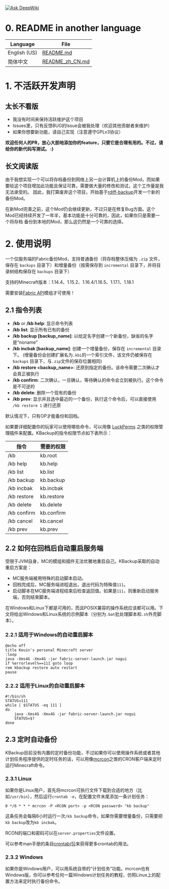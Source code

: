 [![Ask DeepWiki](https://deepwiki.com/badge.svg)](https://deepwiki.com/keuin/KBackup-Fabric)

# 0. README in another language

| Language     | File                               |
|--------------|------------------------------------|
| English (US) | [README.md](README.md)             |
| 简体中文         | [README_zh_CN.md](README_zh_CN.md) |

# 1. 不活跃开发声明

## 太长不看版

- 我没有时间来保持活跃维护这个项目
- Issues里，只有反馈BUG的Issue会被我处理（欢迎其他贡献者来维护）
- 如果你想要新功能，请自己实现（注意遵守GPLv3协议）

**欢迎任何人的PR，放心大胆地添加你的feature，只要它是合理有用的。不过，请给你的新代码写测试。 :)**

## 长文阅读版

由于我想实现一个可以将存档备份到网络上另一台计算机上的备份Mod，而如果要给这个项目增加此功能且保证可靠，需要做大量的修改和测试，这个工作量是我无法承受的。
因此，我打算废弃这个项目，开始基于[rdiff-backup](https://github.com/rdiff-backup/rdiff-backup)开发一个新的备份Mod。

在新Mod完善之前，这个Mod仍会继续更新，不过只是在修复Bug方面。这个Mod已经持续开发了一年半，基本功能是十分可靠的，因此，如果你只是需要一个将存档 备份到本地的Mod，那么这仍然是一个可靠的选择。

# 2. 使用说明

一个仅服务端的Fabric备份Mod，支持普通备份（将存档整体压缩为 `.zip` 文件，保存在 `backups` 目录下）和增量备份（按需保存到 `incremental` 目录下，并将目录树结构保存在 `backups` 目录下）

支持的Minecraft版本：1.14.4、1.15.2、1.16.4/1.16.5、1.17.1、1.18.1

需要安装[Fabric API](https://minecraft.curseforge.com/projects/fabric/files)模组才可使用！

## 2.1 指令列表

- **/kb**  or **/kb help**: 显示命令列表
- **/kb list**: 显示所有已有的备份
- **/kb backup \[backup_name\]**: 以给定名字创建一个新备份，缺省的名字是“noname”
- **/kb incbak \[backup_name\]**: 创建一个增量备份，保存在 `incremental` 目录下。 (增量备份会创建扩展名为`.kbi`的一个索引文件，该文件仍被保存在 `backups`
  目录下，与`.zip`文件的保存位置相同)
- **/kb restore \<backup_name\>**: 还原到指定的备份。该命令需要二次确认才会真正被执行
- **/kb confirm**: 二次确认，一旦确认，等待确认的命令会立刻被执行。这个命令是不可逆的
- **/kb delete**: 删除一个现有的备份
- **/kb prev**: 显示并且选中最近的一个备份，执行这个命令后，可以直接使用 `/kb restore 1` 进行还原

默认情况下，只有OP才能备份和回档。

如果要详细配置你的玩家可以使用哪些命令，可以用像 [LuckPerms](https://luckperms.net/) 之类的权限管理插件来配置。KBackup的指令权限节点如下表所示：

| 指令          | 需要的权限      |
|-------------|------------|
| /kb         | kb.root    |
| /kb help    | kb.help    |
| /kb list    | kb.list    |
| /kb backup  | kb.backup  |
| /kb incbak  | kb.incbak  |
| /kb restore | kb.restore |
| /kb delete  | kb.delete  |
| /kb confirm | kb.confirm |
| /kb cancel  | kb.cancel  |
| /kb prev    | kb.prev    |

## 2.2 如何在回档后自动重启服务端

受限于JVM自身，MC的模组和插件无法优雅地重启自己。KBackup采取的自动重启方案是：

- MC服务端被用特殊的启动脚本启动。
- 回档完成后，MC服务端进程退出，退出代码为特殊值`111`。
- 启动脚本在MC服务端进程结束后检查返回值。如果是`111`，则重新启动服务端，否则结束脚本。

在Windows和Linux下都是可用的，而且POSIX兼容的操作系统应该都可以用。下文将给出Windows和Linux系统的示例脚本（分别为`.bat`批处理脚本和`.sh`外壳脚本）。

### 2.2.1 适用于Windows的自动重启脚本

```batch
@echo off
title Keuin's personal Minecraft server
:loop
java -Xms4G -Xmx4G -jar fabric-server-launch.jar nogui
if %errorlevel%==111 goto loop
rem kbackup restore auto restart
pause
```

### 2.2.2 适用于Linux的自动重启脚本

```shell
#!/bin/sh
STATUS=111
while [ $STATUS -eq 111 ]
do
    java -Xms4G -Xmx4G -jar fabric-server-launch.jar nogui
    STATUS=$?
done
```

## 2.3 定时自动备份

KBackup目前没有内置的定时备份功能，不过如果你可以使用操作系统或者其他计划任务程序提供的定时任务的话，可以用像[mcrcon](https://github.com/Tiiffi/mcrcon)之类的CRON客户端来定时运行Minecraft命令。

### 2.3.1 Linux

如果你是Linux用户，首先将mcrcon可执行文件下载到合适的地方（比如`/usr/bin`），然后运行`crontab -e`，在配置文件末尾添加一条计划任务：

```shell
0 */6 * * * mcrcon -P <RCON port> -p <RCON password> "kb backup"
```

这条任务会每隔6小时运行一次`/kb backup`命令，如果你需要增量备份，只需要把`kb backup`改为`kb incbak`。

RCON的端口和密码可以在`server.properties`文件设置。

可以参考man手册的条目[crontab(5)](https://man7.org/linux/man-pages/man5/crontab.5.html)来获得更多crontab的用法。

### 2.3.2 Windows

如果你是Windows用户，可以用系统自带的“计划任务”功能。mcrcon也有Windows版，你可以参考任何一篇Windows计划任务的教程，仿照Linux上的配置方法来定时执行备份命令。